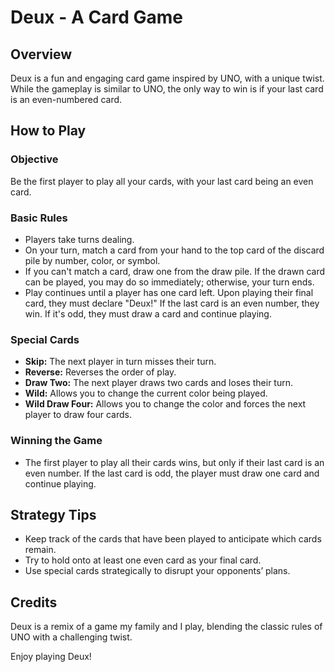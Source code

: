 # Deux - A Card Game

## Overview
Deux is a fun and engaging card game inspired by UNO, with a unique twist. While the gameplay is similar to UNO, the only way to win is if your last card is an even-numbered card.

## How to Play

### Objective
Be the first player to play all your cards, with your last card being an even card.

### Basic Rules
- Players take turns dealing.
- On your turn, match a card from your hand to the top card of the discard pile by number, color, or symbol.
- If you can't match a card, draw one from the draw pile. If the drawn card can be played, you may do so immediately; otherwise, your turn ends.
- Play continues until a player has one card left. Upon playing their final card, they must declare "Deux!" If the last card is an even number, they win. If it's odd, they must draw a card and continue playing.

### Special Cards
- **Skip:** The next player in turn misses their turn.
- **Reverse:** Reverses the order of play.
- **Draw Two:** The next player draws two cards and loses their turn.
- **Wild:** Allows you to change the current color being played.
- **Wild Draw Four:** Allows you to change the color and forces the next player to draw four cards.

### Winning the Game
- The first player to play all their cards wins, but only if their last card is an even number. If the last card is odd, the player must draw one card and continue playing.

## Strategy Tips
- Keep track of the cards that have been played to anticipate which cards remain.
- Try to hold onto at least one even card as your final card.
- Use special cards strategically to disrupt your opponents’ plans.

## Credits
Deux is a remix of a game my family and I play, blending the classic rules of UNO with a challenging twist.

Enjoy playing Deux!
